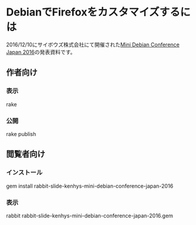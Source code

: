 # DebianでFirefoxをカスタマイズするには

2016/12/10にサイボウズ株式会社にて開催された[Mini Debian Conference Japan 2016](http://miniconf.debian.or.jp/)の発表資料です。

## 作者向け

### 表示

  rake

### 公開

  rake publish

## 閲覧者向け

### インストール

  gem install rabbit-slide-kenhys-mini-debian-conference-japan-2016

### 表示

  rabbit rabbit-slide-kenhys-mini-debian-conference-japan-2016.gem


